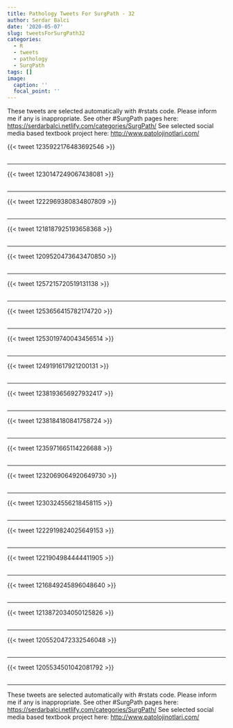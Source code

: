 ```yaml
---
title: Pathology Tweets For SurgPath - 32
author: Serdar Balci
date: '2020-05-07'
slug: tweetsForSurgPath32
categories:
  - R
  - tweets
  - pathology
  - SurgPath
tags: []
image:
  caption: ''
  focal_point: ''
---
```



These tweets are selected automatically with #rstats code. Please inform me if any is inappropriate.
See other #SurgPath pages here: https://serdarbalci.netlify.com/categories/SurgPath/ 
See selected social media based textbook project here: http://www.patolojinotlari.com/

{{< tweet 1235922176483692546 >}}
<br>
<br>
<hr>
{{< tweet 1230147249067438081 >}}
<br>
<br>
<hr>
{{< tweet 1222969380834807809 >}}
<br>
<br>
<hr>
{{< tweet 1218187925193658368 >}}
<br>
<br>
<hr>
{{< tweet 1209520473643470850 >}}
<br>
<br>
<hr>
{{< tweet 1257215720519131138 >}}
<br>
<br>
<hr>
{{< tweet 1253656415782174720 >}}
<br>
<br>
<hr>
{{< tweet 1253019740043456514 >}}
<br>
<br>
<hr>
{{< tweet 1249191617921200131 >}}
<br>
<br>
<hr>
{{< tweet 1238193656927932417 >}}
<br>
<br>
<hr>
{{< tweet 1238184180841758724 >}}
<br>
<br>
<hr>
{{< tweet 1235971665114226688 >}}
<br>
<br>
<hr>
{{< tweet 1232069064920649730 >}}
<br>
<br>
<hr>
{{< tweet 1230324556218458115 >}}
<br>
<br>
<hr>
{{< tweet 1222919824025649153 >}}
<br>
<br>
<hr>
{{< tweet 1221904984444411905 >}}
<br>
<br>
<hr>
{{< tweet 1216849245896048640 >}}
<br>
<br>
<hr>
{{< tweet 1213872034050125826 >}}
<br>
<br>
<hr>
{{< tweet 1205520472332546048 >}}
<br>
<br>
<hr>
{{< tweet 1205534501042081792 >}}
<br>
<br>
<hr>


These tweets are selected automatically with #rstats code. Please inform me if any is inappropriate.
See other #SurgPath pages here: https://serdarbalci.netlify.com/categories/SurgPath/ 
See selected social media based textbook project here: http://www.patolojinotlari.com/
